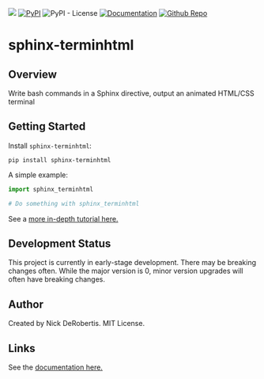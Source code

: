 [![](https://codecov.io/gh/nickderobertis/sphinx-terminhtml/branch/master/graph/badge.svg)](https://codecov.io/gh/nickderobertis/sphinx-terminhtml)
[![PyPI](https://img.shields.io/pypi/v/sphinx-terminhtml)](https://pypi.org/project/sphinx-terminhtml/)
![PyPI - License](https://img.shields.io/pypi/l/sphinx-terminhtml)
[![Documentation](https://img.shields.io/badge/documentation-pass-green)](https://nickderobertis.github.io/sphinx-terminhtml/)
[![Github Repo](https://img.shields.io/badge/repo-github-informational)](https://github.com/nickderobertis/sphinx-terminhtml/)


#  sphinx-terminhtml

## Overview

Write bash commands in a Sphinx directive, output an animated HTML/CSS terminal

## Getting Started

Install `sphinx-terminhtml`:

```
pip install sphinx-terminhtml
```

A simple example:

```python
import sphinx_terminhtml

# Do something with sphinx_terminhtml
```

See a
[more in-depth tutorial here.](
https://nickderobertis.github.io/sphinx-terminhtml/tutorial.html
)

## Development Status

This project is currently in early-stage development. There may be
breaking changes often. While the major version is 0, minor version
upgrades will often have breaking changes.

## Author

Created by Nick DeRobertis. MIT License.

## Links

See the
[documentation here.](
https://nickderobertis.github.io/sphinx-terminhtml/
)
